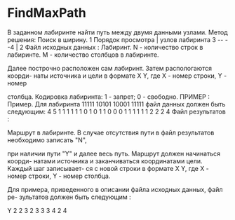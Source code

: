 # FindMaxPath
В заданном лабиринте найти путь между двумя данными узлами.
Метод решения: Поиск в ширину.
1
Порядок просмотра |
узлов лабиринта 3 -- --4
|
2
Файл исходных данных :
Лабиринт.
N - количество строк в лабиринте.
M - количество столбцов в лабиринте.

Далее построчно расположен сам лабиринт. Затем распологаются коорди-
наты источника и цели в формате X Y, где X - номер строки, Y - номер

столбца. Кодировка лабиринта: 1 - запрет; 0 - свободно.
ПРИМЕР :
Пример. Для лабиринта
11111
10101
10001
11111
файл данных должен быть следующим:
4
5
1 1 1 1 1
1 0 1 0 1
1 0 0 0 1
1 1 1 1 1
2 2
2 4
Файл результатов :

Маршрут в лабиринте.
В случае отсутствия пути в файл результатов необходимо записать "N",

при наличии пути "Y" и далее весь путь. Маршрут должен начинаться коорди-
натами источника и заканчиваться координатами цели. Каждый шаг записывает-
ся с новой строки в формате X Y, где X - номер строки, Y - номер столбца.

Для примера, приведенного в описании файла исходных данных, файл ре-
зультатов должен быть следующим :

Y
2 2
3 2
3 3
3 4
2 4
